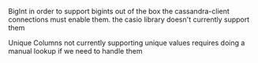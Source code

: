 
BigInt
in order to support bigints out of the box the cassandra-client connections must enable them.
the casio library doesn't currently support them

Unique Columns
not currently supporting unique values
requires doing a manual lookup if we need to handle them